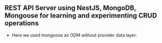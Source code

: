 ## REST API Server using NestJS, MongoDB, Mongoose for learning and experimenting CRUD operations

- Here we used mongoose as ODM without provider data layer.
